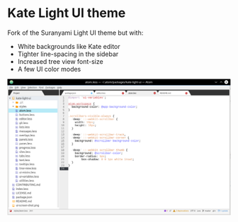 # Kate Light UI theme

Fork of the Suranyami Light UI theme but with:

* White backgrounds like Kate editor
* Tighter line-spacing in the sidebar
* Increased tree view font-size
* A few UI color modes

![screen shot of Kate Light UI Theme](https://raw.githubusercontent.com/NTShop/kate-light-ui/master/ui-screen-shot.png)
